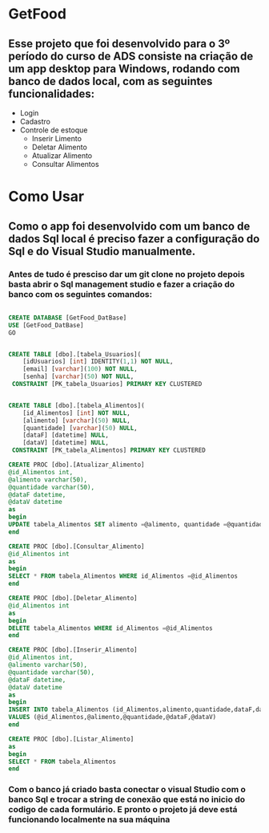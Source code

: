 # GetFood
## Esse projeto que foi desenvolvido para o 3º período do curso de ADS consiste  na criação de um app desktop para Windows, rodando com banco de dados local, com as seguintes funcionalidades:
<!--ts-->
  * Login
  * Cadastro
  * Controle de estoque
    * Inserir Limento
    * Deletar Alimento
    * Atualizar Alimento
    * Consultar Alimentos
<!--ts-->
# Como Usar
## Como o app foi desenvolvido com um banco de dados Sql local é preciso fazer a configuração do Sql e do Visual Studio manualmente.
### Antes de tudo é presciso dar um git clone no projeto depois basta abrir o Sql management studio e fazer a criação do banco com os seguintes comandos:

```sql

CREATE DATABASE [GetFood_DatBase]
USE [GetFood_DatBase]
GO


CREATE TABLE [dbo].[tabela_Usuarios](
	[idUsuarios] [int] IDENTITY(1,1) NOT NULL,
	[email] [varchar](100) NOT NULL,
	[senha] [varchar](50) NOT NULL,
 CONSTRAINT [PK_tabela_Usuarios] PRIMARY KEY CLUSTERED 


CREATE TABLE [dbo].[tabela_Alimentos](
	[id_Alimentos] [int] NOT NULL,
	[alimento] [varchar](50) NULL,
	[quantidade] [varchar](50) NULL,
	[dataF] [datetime] NULL,
	[dataV] [datetime] NULL,
 CONSTRAINT [PK_tabela_Alimentos] PRIMARY KEY CLUSTERED 

CREATE PROC [dbo].[Atualizar_Alimento]
@id_Alimentos int,
@alimento varchar(50),
@quantidade varchar(50),
@dataF datetime,
@dataV datetime
as
begin
UPDATE tabela_Alimentos SET alimento =@alimento, quantidade =@quantidade, dataF =@dataF, dataV =@dataV WHERE id_Alimentos =@id_Alimentos
end

CREATE PROC [dbo].[Consultar_Alimento]
@id_Alimentos int
as
begin
SELECT * FROM tabela_Alimentos WHERE id_Alimentos =@id_Alimentos
end

CREATE PROC [dbo].[Deletar_Alimento]
@id_Alimentos int
as
begin
DELETE tabela_Alimentos WHERE id_Alimentos =@id_Alimentos
end

CREATE PROC [dbo].[Inserir_Alimento]
@id_Alimentos int,
@alimento varchar(50),
@quantidade varchar(50),
@dataF datetime,
@dataV datetime
as
begin
INSERT INTO tabela_Alimentos (id_Alimentos,alimento,quantidade,dataF,dataV)
VALUES (@id_Alimentos,@alimento,@quantidade,@dataF,@dataV)
end

CREATE PROC [dbo].[Listar_Alimento]
as
begin
SELECT * FROM tabela_Alimentos
end
```
### Com o banco já criado basta conectar o visual Studio com o banco Sql e trocar a string de conexão que está no inicio do codigo de cada formulário. E pronto o projeto já deve está funcionando localmente na sua máquina  
